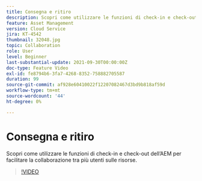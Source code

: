 ```yaml
---
title: Consegna e ritiro
description: Scopri come utilizzare le funzioni di check-in e check-out dell’AEM per facilitare la collaborazione tra più utenti sulle risorse.
feature: Asset Management
version: Cloud Service
jira: KT-4542
thumbnail: 32048.jpg
topic: Collaboration
role: User
level: Beginner
last-substantial-update: 2021-09-30T00:00:00Z
doc-type: Feature Video
exl-id: fe8794b6-3fa7-4268-8352-758882705587
duration: 99
source-git-commit: af928e60410022f12207082467d3bd9b818af59d
workflow-type: tm+mt
source-wordcount: '44'
ht-degree: 0%

---
```


# Consegna e ritiro

Scopri come utilizzare le funzioni di check-in e check-out dell’AEM per facilitare la collaborazione tra più utenti sulle risorse.

>[!VIDEO](https://video.tv.adobe.com/v/32048?quality=12&learn=on)
